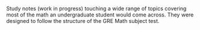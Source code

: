 Study notes (work in progress) touching a wide range of topics covering most of the math an undergraduate student would come across. 
They were designed to follow the structure of the GRE Math subject test.  
